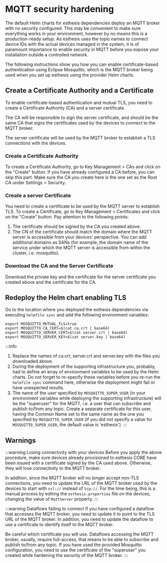 # MQTT security hardening

The default Helm charts for esthesis dependencies deploy an MQTT broker with no security
configured. This may be convenient to make sure everything works in your environment, however by no
means this is a production-ready setup. As esthesis uses the topic names to connect device IDs with
the actual devices managed in the system, it is of paramount importance to enable security in MQTT
before you expose your installation outside a controlled network.

The following instructions show you how you can enable certificate-based authentication using
Eclipse Mosquitto, which is the MQTT broker being used when you set up esthesis using the provider
Helm charts.

## Create a Certificate Authority and a Certificate
To enable certificate-based authentication and mutual TLS, you need to create a Certificate
Authority (CA) and a server certificate.

The CA will be responsible to sign the server certificate, and should be the same CA that signs
the certificates used by the devices to connect to the MQTT broker.

The server certificate will be used by the MQTT broker to establish a TLS connections with the devices.

### Create a Certificate Authority
To create a Certificate Authority, go to Key Management > CAs and click on the "Create" button.
If you have already configured a CA before, you can skip this part. Make sure the CA you create
here is the one set as the Root CA under Settings > Security.

### Create a server Certificate
You need to create a certificate to be used by the MQTT server to establish TLS. To create a
Certificate, go to Key Management > Certificates and click on the "Create" button. Pay attention to
the following points:
1. The certificate should be signed by the CA you created above.
2. The CN of the certificate should match the domain where the MQTT server is accessible from your
devices' perspective. You can add additional domains as SANs (for example, the domain name of the
service under which the MQTT server is accessible from within the cluster, i.e. mosquitto).

### Download the CA and the Server Certificate
Download the private key and the certificate for the server certificate you created above and the
certificate for the CA.

## Redeploy the Helm chart enabling TLS
Go to the location where you deployed the esthesis dependencies via executing `helmfile sync`
and add the following environment variables:

```shell
export MOSQUITTO_MUTUAL_TLS=true
export MOSQUITTO_CA_CERT=$(cat ca.crt | base64)
export MOSQUITTO_SERVER_CERT=$(cat server.crt | base64)
export MOSQUITTO_SERVER_KEY=$(cat server.key | base64)
```

:::info
1. Replace the names of ca.crt, server.crt and server.key with the files you downloaded above.
2. During the deployment of the supporting infrastructure you, probably, had to define an array of
environment variables to be used by the Helm charts. Do not forget to re-specify these variables
before you re-run the `helmfile sync` command here, otherwise the deployment might fail or have
unexpected results.
3. The name of the user specified by `MOSQUITTO_SUPER_USER` (in your environment variables while
deploying the supporting infrastructure) will be the "superuser" for the MQTT, i.e.
a user that can subscribe and publish to/from any topic. Create a separate certificate for this
user, having the Common Name set to the same name as the one you specified by
`MOSQUITTO_SUPER_USER` (if you did not specify a value for `MOSQUITTO_SUPER_USER`, the default
value is 'esthesis').
:::

## Warnings
:::warning Losing connectivity with your devices
Before you apply the above procedure, make sure devices already provisioned to esthesis CORE have
been issued with a certificate signed by the CA used above. Otherwise, they will lose connectivity
to the MQTT broker.

In addition, since the MQTT broker will no longer accept non-TLS connections, you need to update
the URL of the MQTT broker used by the devices to start with `ssl://` instead of `tcp://`. For the
time being, this is a manual process by editing the `esthesis.properties` file on the devices,
changing the value of `MqttServer` property.
:::

:::warning Dataflows failing to connect
If you have configured a dataflow that accesses the MQTT broker, you need to update it to point
to the TLS URL of the MQTT broker. In addition, you need to update the dataflow to use a certificate
to identify itself to the MQTT broker.

Be careful which certificate you will use. Dataflows accessing the MQTT broker, usually, require
full-access, that means to be able to subscribe and publish to/from any topic. If you have used the
provided Mosquitto configuration, you need to use the certificate of the "superuser" you created
while hardening the security of the MQTT broker.
:::
